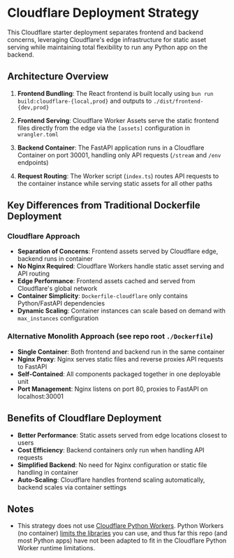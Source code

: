 # Cloudflare Deployment Strategy

This Cloudflare starter deployment separates frontend and backend concerns, leveraging Cloudflare's edge infrastructure for static asset serving while maintaining total flexibility to run any Python app on the backend.

## Architecture Overview

1. **Frontend Bundling**: The React frontend is built locally using `bun run build:cloudflare-{local,prod}` and outputs to `./dist/frontend-{dev,prod}`

2. **Frontend Serving**: Cloudflare Worker Assets serve the static frontend files directly from the edge via the `[assets]` configuration in `wrangler.toml`

3. **Backend Container**: The FastAPI application runs in a Cloudflare Container on port 30001, handling only API requests (`/stream` and `/env` endpoints)

4. **Request Routing**: The Worker script (`index.ts`) routes API requests to the container instance while serving static assets for all other paths

## Key Differences from Traditional Dockerfile Deployment

### Cloudflare Approach

- **Separation of Concerns**: Frontend assets served by Cloudflare edge, backend runs in container
- **No Nginx Required**: Cloudflare Workers handle static asset serving and API routing
- **Edge Performance**: Frontend assets cached and served from Cloudflare's global network
- **Container Simplicity**: `Dockerfile-cloudflare` only contains Python/FastAPI dependencies
- **Dynamic Scaling**: Container instances can scale based on demand with `max_instances` configuration

### Alternative Monolith Approach (see repo root `./Dockerfile`)

- **Single Container**: Both frontend and backend run in the same container
- **Nginx Proxy**: Nginx serves static files and reverse proxies API requests to FastAPI
- **Self-Contained**: All components packaged together in one deployable unit
- **Port Management**: Nginx listens on port 80, proxies to FastAPI on localhost:30001

## Benefits of Cloudflare Deployment

- **Better Performance**: Static assets served from edge locations closest to users
- **Cost Efficiency**: Backend containers only run when handling API requests
- **Simplified Backend**: No need for Nginx configuration or static file handling in container
- **Auto-Scaling**: Cloudflare handles frontend scaling automatically, backend scales via container settings

## Notes

- This strategy does not use [Cloudflare Python Workers](https://developers.cloudflare.com/workers/languages/python/). Python Workers (no container) [limits the libraries](https://developers.cloudflare.com/workers/languages/python/stdlib/) you can use, and thus far this repo (and most Python apps) have not been adapted to fit in the Cloudflare Python Worker runtime limitations.
